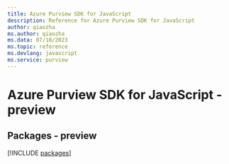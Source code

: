 ```yaml
---
title: Azure Purview SDK for JavaScript
description: Reference for Azure Purview SDK for JavaScript
author: qiaozha
ms.author: qiaozha
ms.data: 07/18/2023
ms.topic: reference
ms.devlang: javascript
ms.service: purview
---
```

# Azure Purview SDK for JavaScript - preview
## Packages - preview
[!INCLUDE [packages](purview-index.md)]